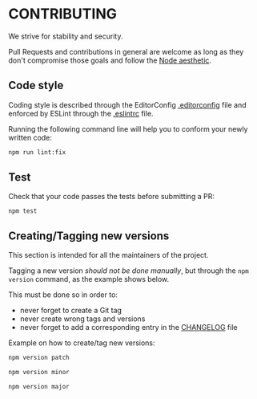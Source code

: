 CONTRIBUTING
============

We strive for stability and security.

Pull Requests and contributions in general are welcome as long as they don't
compromise those goals and follow the
[Node aesthetic](https://github.com/substack/blog/blob/master/node_aesthetic.markdown).


Code style
----------

Coding style is described through the EditorConfig
[.editorconfig](./.editorconfig) file and enforced by ESLint through the
[.eslintrc](./.eslintrc) file.

Running the following command line will help you to conform your newly written
code:

```bash
npm run lint:fix
```

Test
----

Check that your code passes the tests before submitting a PR:

    npm test


Creating/Tagging new versions
-----------------------------

This section is intended for all the maintainers of the project.

Tagging a new version *should not be done manually*,
but through the `npm version` command, as the example shows below.

This must be done so in order to:

* never forget to create a Git tag
* never create wrong tags and versions
* never forget to add a corresponding entry in the [CHANGELOG](./CHANGELOG.md)
  file

Example on how to create/tag new versions:

```bash
npm version patch

npm version minor

npm version major
```
